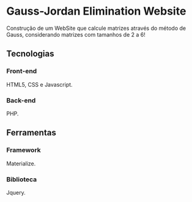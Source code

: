 # Gauss-Jordan Elimination Website
Construção de um WebSite que calcule matrizes através do método de Gauss, considerando matrizes com tamanhos de 2 a 6!




## Tecnologias

### Front-end
HTML5, CSS e Javascript.

### Back-end
PHP.

## Ferramentas

### Framework
Materialize.

### Biblioteca
Jquery.
